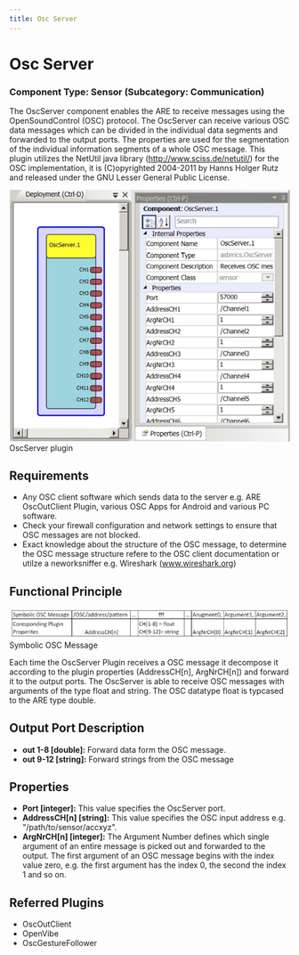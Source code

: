 ```yaml
---
title: Osc Server
---
```


# Osc Server

### Component Type: Sensor (Subcategory: Communication)

The OscServer component enables the ARE to receive messages using the OpenSoundControl (OSC) protocol. The OscServer can receive various OSC data messages which can be divided in the individual data segments and forwarded to the output ports. The properties are used for the segmentation of the individual information segments of a whole OSC message. This plugin utilizes the NetUtil java library (http://www.sciss.de/netutil/) for the OSC implementation, it is (C)opyrighted 2004-2011 by Hanns Holger Rutz and released under the GNU Lesser General Public License.

![Screenshot: OscServer plugin](./img/OscServer.jpg "Screenshot: OscServer plugin")  
OscServer plugin

## Requirements

- Any OSC client software which sends data to the server e.g. ARE OscOutClient Plugin, various OSC Apps for Android and various PC software.
- Check your firewall configuration and network settings to ensure that OSC messages are not blocked.
- Exact knowledge about the structure of the OSC message, to determine the OSC message structure refere to the OSC client documentation or utilze a neworksniffer e.g. Wireshark (www.wireshark.org)

## Functional Principle

![Symblic OSC Message](./img/OscMsg.jpg "Symbolic OSC Message")  
Symbolic OSC Message

Each time the OscServer Plugin receives a OSC message it decompose it according to the plugin properties (AddressCH\[n\], ArgNrCH\[n\]) and forward it to the output ports. The OscServer is able to receive OSC messages with arguments of the type float and string. The OSC datatype float is typcased to the ARE type double.

## Output Port Description

- **out 1-8 \[double\]:** Forward data form the OSC message.
- **out 9-12 \[string\]:** Forward strings from the OSC message

## Properties

- **Port \[integer\]:** This value specifies the OscServer port.
- **AddressCH\[n\] \[string\]:** This value specifies the OSC input address e.g. "/path/to/sensor/accxyz".
- **ArgNrCH\[n\] \[integer\]:** The Argument Number defines which single argument of an entire message is picked out and forwarded to the output. The first argument of an OSC message begins with the index value zero, e.g. the first argument has the index 0, the second the index 1 and so on.

## Referred Plugins

- OscOutClient
- OpenVibe
- OscGestureFollower
